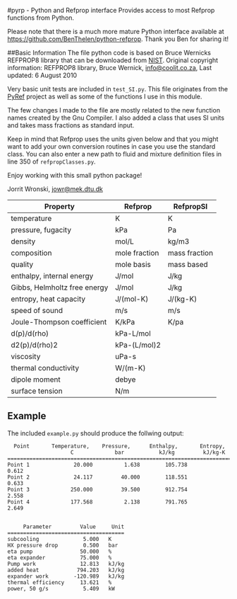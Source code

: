 #pyrp - Python and Refprop interface
Provides access to most Refprop functions from Python.

Please note that there is a much more mature Python interface available at https://github.com/BenThelen/python-refprop. Thank you Ben for sharing it!

##Basic Information
The file python code is based on Bruce Wernicks REFPROP8 library that 
can be downloaded from [NIST](http://www.boulder.nist.gov/div838/theory/refprop/Frequently_asked_questions.htm#PythonApplications). 
Original copyright information: 
REFPROP8 library, Bruce Wernick, info@coolit.co.za, Last updated: 6 August 2010

Very basic unit tests are included in `test_SI.py`. This file originates from the 
[PyRef](http://code.google.com/p/pyref/) project as well as some of the functions I use in this module.

The few changes I made to the file are mostly related to the new function
names created by the Gnu Compiler. I also added a class that uses SI units and takes 
mass fractions as standard input. 

Keep in mind that Refprop uses the units given below and that you might want to add
your own conversion routines in case you use the standard class. You can also enter a new path to fluid and 
mixture definition files in line 350 of `refpropClasses.py`. 

Enjoy working with this small python package!

Jorrit Wronski, 
jowr@mek.dtu.dk


| Property                     | Refprop       | RefpropSI     |
|------------------------------|---------------|---------------|
| temperature                  | K             | K             |
| pressure, fugacity           | kPa           | Pa            |
| density                      | mol/L         | kg/m3         |
| composition                  | mole fraction | mass fraction |
| quality                      | mole basis    | mass based    |
| enthalpy, internal energy    | J/mol         | J/kg          |
| Gibbs, Helmholtz free energy | J/mol         | J/kg          |
| entropy, heat capacity       | J/(mol-K)     | J/(kg-K)      |
| speed of sound               | m/s           | m/s           |
| Joule-Thompson coefficient   | K/kPa         | K/pa          |
| d(p)/d(rho)                  | kPa-L/mol     |      |
| d2(p)/d(rho)2                | kPa-(L/mol)2  |      |
| viscosity                    | uPa-s         |      |
| thermal conductivity         | W/(m-K)       |      |
| dipole moment                | debye         |      |
| surface tension              | N/m           |      |


## Example
The included `example.py` should produce the follwing output:

      Point       Temperature,    Pressure,      Enthalpy,       Entropy,   
                        C             bar           kJ/kg         kJ/kg-K    
    ========================================================================
    Point 1              20.000          1.638        105.738          0.612 
    Point 2              24.117         40.000        118.551          0.633 
    Point 3             250.000         39.500        912.754          2.558 
    Point 4             177.568          2.138        791.765          2.649 


         Parameter         Value     Unit  
    =====================================
    subcooling              5.000   K     
    HX pressure drop        0.500   bar   
    eta pump               50.000   %     
    eta expander           75.000   %     
    Pump work              12.813   kJ/kg 
    added heat            794.203   kJ/kg 
    expander work        -120.989   kJ/kg 
    thermal efficiency     13.621   %     
    power, 50 g/s           5.409   kW  